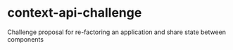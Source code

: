 # context-api-challenge
Challenge proposal for re-factoring an application and share state between components

